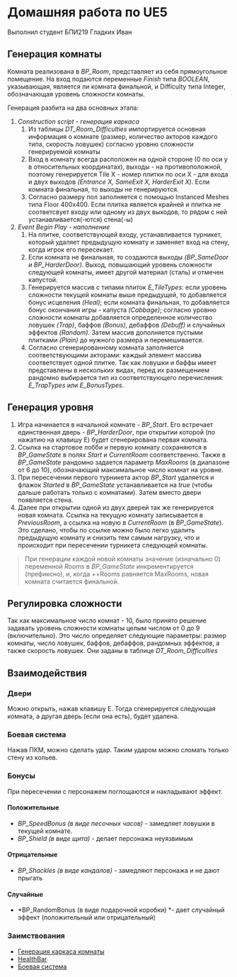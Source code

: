 
# Домашняя работа по UE5

Выполнил студент БПИ219 Гладких Иван

## Генерация комнаты

Комната реализована в *BP_Room*, представляет из себя прямоугольное помещение.
На вход подаются переменные *Finish* типа *BOOLEAN*, указывающая, является ли комната финальной, и Difficulty типа Integer, обозначающая уровень сложности комнаты.

Генерация разбита на два основных этапа:
1. *Construction script - генерация каркаса*
	1. Из таблицы *DT_Room_Difficulties* импортируется основная информация о комнате (размер, количество акторов каждого типа, скорость ловушек) согласно уровню сложности генерируемой комнаты
	2. Вход в комнату всегда расположен на одной стороне (0 по оси y в относительных координатах), выходы - на противоположной, поэтому генерируется Tile X - номер плитки по оси X - для входа и двух выходов *(Entrance X, SameExit X, HarderExit X)*. Если комната финальная, то выходы не генерируются.
	3. Согласно размеру пол заполняется с помощью Instanced Meshes типа Floor 400x400. Если плитка является крайней и плитка не соответсвует входу или одному из двух выходов, то рядом с ней устанавливается(-ются) стена(-ы)
2. *Event Begin Play - наполнение*
	1. На плитке, соответствующей входу, устанавливается турникет, который удаляет предыдущую комнату и заменяет вход на стену, когда игрок его пересекает.
	2. Если комната не финальная, то создаются выходы *(BP_SameDoor и BP_HarderDoor)*. Выход, повышающий уровень сложности следующей комнаты, имеет другой материал (сталь) и отмечен капустой.
	3. Генерируется массив с типами плиток *E_TileTypes*: если уровень сложности текущей комнаты выше предыдущей, то добавляется бонус исцеления *(Heal)*; если комната финальная, то добавляется бонус окончания игры - капуста *(Cabbage)*; согласно уровню сложности комнаты добавляется определенное количество ловушек *(Trap)*, баффов *(Bonus)*, дебаффов *(Debuff)* и случайных эффектов *(Random)*. Затем массив дополняется пустыми плитками *(Plain)* до нужного размера и перемешивается.
	4. Согласно сгенерированному комната заполняется соответствующими акторами: каждый элемент массива соответствует одной плитке. Так как ловушки и баффы имеет представлены в нескольких видах, перед их размещением рандомно выбирается тип из соответствующего перечисления: *E_TrapTypes* или *E_BonusTypes*.

## Генерация уровня

1. Игра начинается в начальной комнате - *BP_Start*. Его встречает единственная дверь - *BP_HarderDoor*, при открытии которой (по нажатию на клавишу Е) будет сгенерирована первая комната.
2. Ссылка на стартовое лобби и первую комнату сохраняются в *BP_GameState* в полях *Start* и *CurrentRoom* соответственно. Также в *BP_GameState* рандомно задается параметр *MaxRooms* (в диапазоне от 6 до 10), обозначающий максимальное число комнат на уровне.
3. При пересечении первого турникета актор *BP_Start* удаляется и флажок *Started* в *BP_GameState* устанавливается на *true* (чтобы дальше работать только с комнатами). Затем вместо двери появляется стена.
4. Далее при открытии одной из двух дверей так же генерируется новая комната. Ссылка на текущую комнату записывается в *PreviousRoom*, а ссылка на новую в *CurrentRoom* (в *BP_GameState*). Это сделано, чтобы по ссылке можно было легко удалить предыдущую комнату и снизить тем самым нагрузку, что и происходит при пересечении турникета следующей комнаты.

> При генерации каждой новой комнаты значение (изначально 0) переменной *Rooms* в *BP_GameState* инкрементируется (префиксно), и, когда ++Rooms равняется MaxRooms, новая комната считается финальной.

## Регулировка сложности

Так как максимальное число комнат - 10, было принято решение задавать уровень сложности комнаты целым числом от 0 до 9 (включительно). Это число определяет следующие параметры: размер комнаты, число ловушек, баффов, дебаффов, рандомных эффектов, а также скорость ловушек. Они заданы в таблице *DT_Room_Difficulties*

## Взаимодействия

### Двери

Можно открыть, нажав клавишу Е. Тогда сгенерируется следующая комната, а другая дверь (если она есть), будет удалена.

### Боевая система

Нажав ПКМ, можно сделать удар. Таким ударом можно сломать только стену из кольев.

### Бонусы

При пересечении с персонажем поглощаются и накладывают эффект.
#### Положительные
- *BP_SpeedBonus (в виде песочных часов)* - замедляет ловушки в текущей комнате.
- *BP_Shield (в виде щита)* - делает персонажа неуязвимым

#### Отрицательные
- *BP_Shackles (в виде кандалов)* - замедляют персонажа и не дают прыгать

#### Случайные
- *BP_RandomBonus (в виде подарочной коробки) *- дает случайный эффект (положительный или отрицательный)

### Заимствования
- [Генерация каркаса комнаты](https://www.youtube.com/watch?v=XgIDH42RHWQ&list=PLUVfF7mQpWjUUIlvMxvV206DpEdUpXtSZ&index=1)
- [HealthBar](https://youtu.be/vO1i9Wcx4Xc?si=p8t48QgPmlAYeMtj)
- [Боевая система](https://youtu.be/iPfU1SmzkkY?si=tWwho-cj9i9DAYOu)